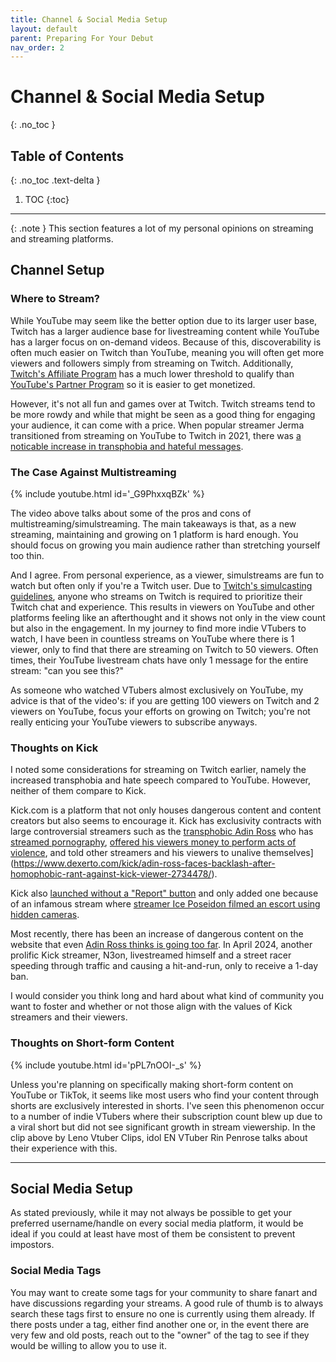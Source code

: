```yaml
---
title: Channel & Social Media Setup
layout: default
parent: Preparing For Your Debut
nav_order: 2
---
```


# Channel & Social Media Setup
{: .no_toc }

## Table of Contents
{: .no_toc .text-delta }

1. TOC
{:toc}

-----

{: .note }
This section features a lot of my personal opinions on streaming and streaming platforms.

## Channel Setup

### Where to Stream?

While YouTube may seem like the better option due to its larger user base, Twitch has a larger audience base for livestreaming content while YouTube has a larger focus on on-demand videos. Because of this, discoverability is often much easier on Twitch than YouTube, meaning you will often get more viewers and followers simply from streaming on Twitch. Additionally, [Twitch's Affiliate Program](https://help.twitch.tv/s/article/joining-the-affiliate-program) has a much lower threshold to qualify than [YouTube's Partner Program](https://support.google.com/youtube/answer/72851) so it is easier to get monetized.

However, it's not all fun and games over at Twitch. Twitch streams tend to be more rowdy and while that might be seen as a good thing for engaging your audience, it can come with a price. When popular streamer Jerma transitioned from streaming on YouTube to Twitch in 2021, there was [a noticable increase in transphobia and hateful messages](https://www.dexerto.com/entertainment/jerma985-speaks-out-over-transphobia-and-lgbt-hate-in-his-twitch-chat-1528557/).

### The Case Against Multistreaming

{% include youtube.html id='_G9PhxxqBZk' %}

The video above talks about some of the pros and cons of multistreaming/simulstreaming. The main takeaways is that, as a new streaming, maintaining and growing on 1 platform is hard enough. You should focus on growing you main audience rather than stretching yourself too thin.

And I agree. From personal experience, as a viewer, simulstreams are fun to watch but often only if you're a Twitch user. Due to [Twitch's simulcasting guidelines](https://help.twitch.tv/s/article/simulcasting-guidelines), anyone who streams on Twitch is required to prioritize their Twitch chat and experience. This results in viewers on YouTube and other platforms feeling like an afterthought and it shows not only in the view count but also in the engagement. In my journey to find more indie VTubers to watch, I have been in countless streams on YouTube where there is 1 viewer, only to find that there are streaming on Twitch to 50 viewers. Often times, their YouTube livestream chats have only 1 message for the entire stream: "can you see this?"

As someone who watched VTubers almost exclusively on YouTube, my advice is that of the video's: if you are getting 100 viewers on Twitch and 2 viewers on YouTube, focus your efforts on growing on Twitch; you're not really enticing your YouTube viewers to subscribe anyways.

### Thoughts on Kick

I noted some considerations for streaming on Twitch earlier, namely the increased transphobia and hate speech compared to YouTube. However, neither of them compare to Kick.

Kick.com is a platform that not only houses dangerous content and content creators but also seems to encourage it. Kick has exclusivity contracts with large controversial streamers such as the [transphobic Adin Ross](https://www.dexerto.com/entertainment/adin-ross-forced-to-apologize-after-transphobic-rant-2102398/) who has [streamed pornography](https://www.dexerto.com/entertainment/adin-ross-says-he-streamed-sexual-content-to-flex-he-could-avoid-ban-2081297/), [offered his viewers money to perform acts of violence](https://www.dexerto.com/entertainment/adin-ross-under-fire-for-asking-fan-to-slit-brothers-throat-for-money-2076537/), and told other streamers and his viewers to unalive themselves](https://www.dexerto.com/kick/adin-ross-faces-backlash-after-homophobic-rant-against-kick-viewer-2734478/).

Kick also [launched without a "Report" button](https://www.dexerto.com/entertainment/kick-finally-adds-report-button-to-channels-as-criticism-over-moderation-continues-2338696/) and only added one because of an infamous stream where [streamer Ice Poseidon filmed an escort using hidden cameras](https://www.dexerto.com/entertainment/kick-under-fire-after-creepy-ice-poseidon-stream-leads-to-arrest-2307122/).

Most recently, there has been an increase of dangerous content on the website that even [Adin Ross thinks is going too far](https://www.dexerto.com/kick/adin-ross-warns-people-will-die-if-kick-doesnt-stop-reckless-driving-streams-2673498/). In April 2024, another prolific Kick streamer, N3on, livestreamed himself and a street racer speeding through traffic and causing a hit-and-run, only to receive a 1-day ban.

I would consider you think long and hard about what kind of community you want to foster and whether or not those align with the values of Kick streamers and their viewers.

### Thoughts on Short-form Content

{% include youtube.html id='pPL7nOOI-_s' %}

Unless you're planning on specifically making short-form content on YouTube or TikTok, it seems like most users who find your content through shorts are exclusively interested in shorts. I've seen this phenomenon occur to a number of indie VTubers where their subscription count blew up due to a viral short but did not see significant growth in stream viewership. In the clip above by Leno Vtuber Clips, idol EN VTuber Rin Penrose talks about their experience with this.

-----

## Social Media Setup

As stated previously, while it may not always be possible to get your preferred username/handle on every social media platform, it would be ideal if you could at least have most of them be consistent to prevent impostors.

### Social Media Tags

You may want to create some tags for your community to share fanart and have discussions regarding your streams. A good rule of thumb is to always search these tags first to ensure no one is currently using them already. If there posts under a tag, either find another one or, in the event there are very few and old posts, reach out to the "owner" of the tag to see if they would be willing to allow you to use it.